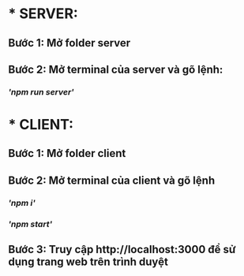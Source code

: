 # * SERVER:
## Bước 1: Mở folder server

## Bước 2: Mở terminal của server và gõ lệnh:
### *'npm run server'*

# * CLIENT:
## Bước 1: Mở folder client

## Bước 2: Mở terminal của client và gõ lệnh

### *'npm i'*
### *'npm start'*

## Bước 3: Truy cập http://localhost:3000 để sử dụng trang web trên trình duyệt




